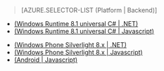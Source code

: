 > [AZURE.SELECTOR-LIST (Platform | Backend)]
- [(Windows Runtime 8.1 universal C# | .NET)](../articles/mobile-services-dotnet-backend-windows-universal-dotnet-upload-data-blob-storage.md)
- [(Windows Runtime 8.1 universal C# | Javascript)](../articles/mobile-services-javascript-backend-windows-universal-dotnet-upload-data-blob-storage.md)
<!-- deleted by customization
- [(Android | Javascript)](../articles/mobile-services-android-upload-data-blob-storage.md)
-->
<!-- keep by customization: begin -->
- [(Windows Phone Silverlight 8.x | .NET)](/documentation/articles/mobile-services-dotnet-backend-windows-phone-upload-data-blob-storage/)
- [(Windows Phone Silverlight 8.x | Javascript)](/documentation/articles/mobile-services-windows-phone-upload-data-blob-storage/)
- [(Android | Javascript)](/documentation/articles/mobile-services-android-upload-data-blob-storage)
<!-- keep by customization: end -->
